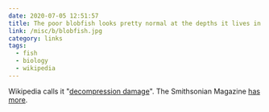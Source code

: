 ```yaml
---
date: 2020-07-05 12:51:57
title: The poor blobfish looks pretty normal at the depths it lives in (2000 - 4,000ft) until it undergoes severe tissue damage at sea level.
link: /misc/b/blobfish.jpg
category: links
tags:
  - fish
  - biology
  - wikipedia
---
```


Wikipedia calls it "[decompression damage](https://en.wikipedia.org/wiki/Psychrolutes_marcidus)". The Smithsonian Magazine [has more](https://www.smithsonianmag.com/smart-news/in-defense-of-the-blobfish-why-the-worlds-ugliest-animal-isnt-as-ugly-as-you-think-it-is-6676336/).
